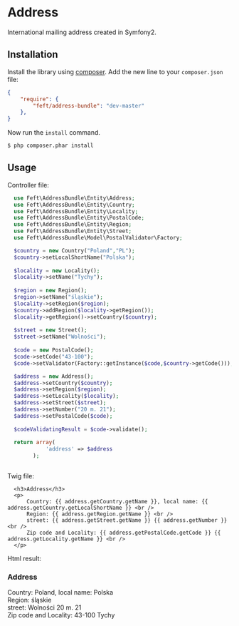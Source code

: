 Address
=======

International mailing address created in Symfony2.

Installation
------------

Install the library using [composer][1]. Add the new line to your `composer.json` file:

```json
{
    "require": {
        "feft/address-bundle": "dev-master"
    }, 
}
```

Now run the `install` command.

```sh
$ php composer.phar install
```

Usage
-----
Controller file:  
```php
  use Feft\AddressBundle\Entity\Address;
  use Feft\AddressBundle\Entity\Country;
  use Feft\AddressBundle\Entity\Locality;
  use Feft\AddressBundle\Entity\PostalCode;
  use Feft\AddressBundle\Entity\Region;
  use Feft\AddressBundle\Entity\Street;
  use Feft\AddressBundle\Model\PostalValidator\Factory;

  $country = new Country("Poland","PL");
  $country->setLocalShortName("Polska");
  
  $locality = new Locality();
  $locality->setName("Tychy");
  
  $region = new Region();
  $region->setName("śląskie");
  $locality->setRegion($region);
  $country->addRegion($locality->getRegion());
  $locality->getRegion()->setCountry($country);
  
  $street = new Street();
  $street->setName("Wolności");
 
  $code = new PostalCode();
  $code->setCode("43-100");
  $code->setValidator(Factory::getInstance($code,$country->getCode()));

  $address = new Address();
  $address->setCountry($country);
  $address->setRegion($region);
  $address->setLocality($locality);
  $address->setStreet($street);
  $address->setNumber("20 m. 21");
  $address->setPostalCode($code);
  
  $codeValidatingResult = $code->validate();
  
  return array(
            'address' => $address
        );
        
```
Twig file:
```twig
  <h3>Address</h3>
  <p>
      Country: {{ address.getCountry.getName }}, local name: {{ address.getCountry.getLocalShortName }} <br />
      Region: {{ address.getRegion.getName }} <br />
      street: {{ address.getStreet.getName }} {{ address.getNumber }} <br />
      Zip code and Locality: {{ address.getPostalCode.getCode }} {{ address.getLocality.getName }} <br />
  </p>
```
Html result:  
### Address  
Country: Poland, local name: Polska  
Region: śląskie  
street: Wolności 20 m. 21  
Zip code and Locality: 43-100 Tychy  

[1]: http://getcomposer.org/
